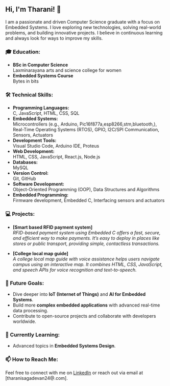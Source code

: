 ## Hi, I'm Tharani! 👋

I am a passionate and driven Computer Science graduate with a focus on Embedded Systems. I love exploring new technologies, solving real-world problems, and building innovative projects. I believe in continuous learning and always look for ways to improve my skills.

### 🎓 Education:
- **BSc in Computer Science**  
Laxminarayana arts and science college for women 
- **Embedded Systems Course**  
  Bytes in bits

### 🛠️ Technical Skills:
- **Programming Languages:**  
  C, JavaScript, HTML, CSS, SQL
- **Embedded Systems:**  
  Microcontrollers (e.g., Arduino, Pic16f877a,esp8266,stm,bluetooth,), Real-Time Operating Systems (RTOS), GPIO, I2C/SPI Communication, Sensors, Actuators
- **Development Tools:**  
  Visual Studio Code, Arduino IDE, Proteus
- **Web Development:**  
  HTML, CSS, JavaScript, React.js, Node.js
- **Databases:**  
  MySQL
- **Version Control:**  
  Git, GitHub
- **Software Development:**  
  Object-Oriented Programming (OOP), Data Structures and Algorithms
- **Embedded Programming:**  
  Firmware development, Embedded C, Interfacing sensors and actuators

### 💻 Projects:
- **[Smart based RFID payment system]**  
*RFID-based payment system using Embedded C offers a fast, secure, and efficient way to make payments. It’s easy to deploy in places like stores or public transport, providing simple, contactless transactions.*

- **[College local map guide]**  
  *A college local map guide with voice assistance helps users navigate campus using an interactive map. It combines HTML, CSS, JavaScript, and speech APIs for voice recognition and text-to-speech.*

### 🚀 Future Goals:
- Dive deeper into **IoT (Internet of Things)** and **AI for Embedded Systems**.
- Build more **complex embedded applications** with advanced real-time data processing.
- Contribute to open-source projects and collaborate with developers worldwide.

### 🌱 Currently Learning:
- Advanced topics in **Embedded Systems Design**.


### 📫 How to Reach Me:
Feel free to connect with me on [LinkedIn](https://www.linkedin.com/in/tharani-sagadevan24) or reach out via email at [tharanisagadevan24@.com].
